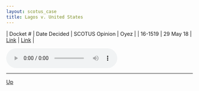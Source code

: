 ```yaml
---
layout: scotus_case
title: Lagos v. United States
---
```


| Docket # | Date Decided | SCOTUS Opinion | Oyez |
| 16-1519 | 29 May 18 | [Link](https://www.supremecourt.gov/opinions/preliminaryprint/584US2PP_final.pdf#page=274) | [Link](https://www.oyez.org/cases/2017/16-1519) |

<audio controls>
   <source src='./resources/16-1519.mp3' type='audio/mpeg'>
</audio>

<object data='./resources/16-1519.pdf' type='application/pdf'></object>

---

[Up](./README.md)